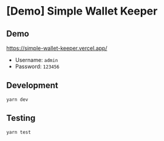 # [Demo] Simple Wallet Keeper


## Demo

https://simple-wallet-keeper.vercel.app/

- Username: `admin`
- Password: `123456`


## Development

`yarn dev`


## Testing

`yarn test`
